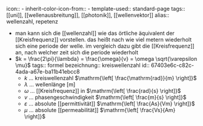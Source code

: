 icon:: -
inherit-color-icon-from:: -
template-used:: standard-page
tags:: [[uni]], [[wellenausbreitung]], [[photonik]], [[wellenvektor]]
alias:: wellenzahl, repetenz

- man kann sich die [[wellenzahl]] wie das örtliche äquivalent der [[Kreisfrequenz]] vorstellen. das heißt nach wie viel metern wiederholt sich eine periode der welle. im vergleich dazu gibt die [[Kreisfrequenz]] an, nach welcher zeit sich die periode wiederholt
- $k = \frac{2\pi}{\lambda} = \frac{\omega}{v} = \omega \sqrt{\varepsilon \mu}$
  tags:: formel
  bezeichnung:: kreiswellenzahl
  id:: 67403e6c-c82c-4ada-a67e-ba11b41ebcc8
	- $k$ ... kreiswellenzahl $\mathrm{\left[ \frac{\mathrm{rad}}{m} \right]}$
	- $\lambda$ ... wellenlänge $\mathrm{\left[ m \right]}$
	- $\omega$ ... [[Kreisfrequenz]] in $\mathrm{\left[ \frac{rad}{s} \right]}$
	- $v$ ... phasengeschwindigkeit $\mathrm{\left[ \frac{m}{s} \right]}$
	- $\varepsilon$ ... absolute [[permittivität]] $\mathrm{\left[ \frac{As}{Vm} \right]}$
	- $\mu$ ... absolute [[permeabilität]] $\mathrm{\left[ \frac{Vs}{Am} \right]}$